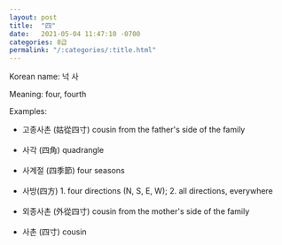 ```yaml
---
layout: post
title:  "四"
date:   2021-05-04 11:47:10 -0700
categories: 8급
permalink: "/:categories/:title.html"
---
```


Korean name: 넉 사

Meaning: four, fourth

Examples:
*  고종사촌 (姑從四寸) cousin from the father's side of the family <br><br>
* 사각 (四角) quadrangle <br><br>
* 사계절 (四季節) four seasons <br><br>
* 사방(四方) 1. four directions (N, S, E, W); 2. all directions, everywhere <br><br>
* 외종사촌 (外從四寸) cousin from the mother's side of the family <br><br>
* 사촌 (四寸) cousin <br><br>
